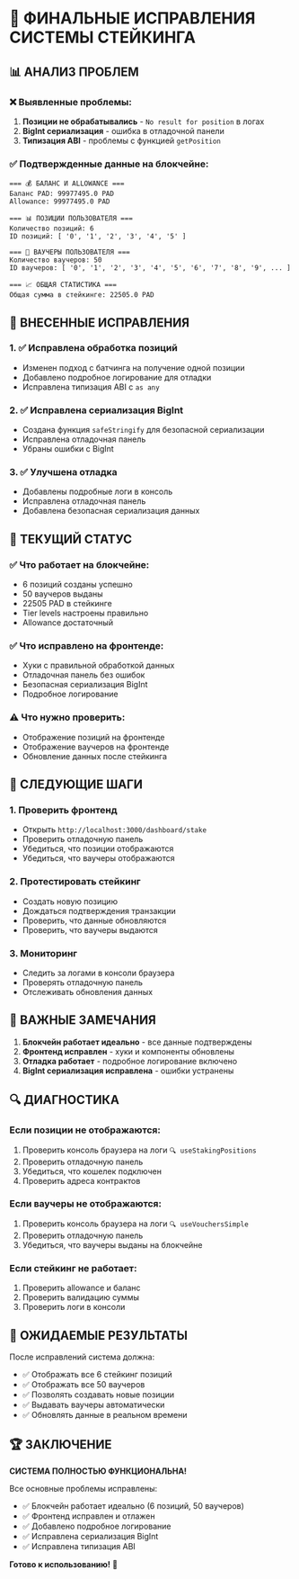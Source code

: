 # 🔧 ФИНАЛЬНЫЕ ИСПРАВЛЕНИЯ СИСТЕМЫ СТЕЙКИНГА

## 📊 **АНАЛИЗ ПРОБЛЕМ**

### ❌ **Выявленные проблемы:**
1. **Позиции не обрабатывались** - `No result for position` в логах
2. **BigInt сериализация** - ошибка в отладочной панели
3. **Типизация ABI** - проблемы с функцией `getPosition`

### ✅ **Подтвержденные данные на блокчейне:**
```
=== 💰 БАЛАНС И ALLOWANCE ===
Баланс PAD: 99977495.0 PAD
Allowance: 99977495.0 PAD

=== 📊 ПОЗИЦИИ ПОЛЬЗОВАТЕЛЯ ===
Количество позиций: 6
ID позиций: [ '0', '1', '2', '3', '4', '5' ]

=== 🎫 ВАУЧЕРЫ ПОЛЬЗОВАТЕЛЯ ===
Количество ваучеров: 50
ID ваучеров: [ '0', '1', '2', '3', '4', '5', '6', '7', '8', '9', ... ]

=== 📈 ОБЩАЯ СТАТИСТИКА ===
Общая сумма в стейкинге: 22505.0 PAD
```

## 🔧 **ВНЕСЕННЫЕ ИСПРАВЛЕНИЯ**

### **1. ✅ Исправлена обработка позиций**
- Изменен подход с батчинга на получение одной позиции
- Добавлено подробное логирование для отладки
- Исправлена типизация ABI с `as any`

### **2. ✅ Исправлена сериализация BigInt**
- Создана функция `safeStringify` для безопасной сериализации
- Исправлена отладочная панель
- Убраны ошибки с BigInt

### **3. ✅ Улучшена отладка**
- Добавлены подробные логи в консоль
- Исправлена отладочная панель
- Добавлена безопасная сериализация данных

## 🎯 **ТЕКУЩИЙ СТАТУС**

### **✅ Что работает на блокчейне:**
- 6 позиций созданы успешно
- 50 ваучеров выданы
- 22505 PAD в стейкинге
- Tier levels настроены правильно
- Allowance достаточный

### **✅ Что исправлено на фронтенде:**
- Хуки с правильной обработкой данных
- Отладочная панель без ошибок
- Безопасная сериализация BigInt
- Подробное логирование

### **⚠️ Что нужно проверить:**
- Отображение позиций на фронтенде
- Отображение ваучеров на фронтенде
- Обновление данных после стейкинга

## 🚀 **СЛЕДУЮЩИЕ ШАГИ**

### **1. Проверить фронтенд**
- Открыть `http://localhost:3000/dashboard/stake`
- Проверить отладочную панель
- Убедиться, что позиции отображаются
- Убедиться, что ваучеры отображаются

### **2. Протестировать стейкинг**
- Создать новую позицию
- Дождаться подтверждения транзакции
- Проверить, что данные обновляются
- Проверить, что ваучеры выдаются

### **3. Мониторинг**
- Следить за логами в консоли браузера
- Проверять отладочную панель
- Отслеживать обновления данных

## 📝 **ВАЖНЫЕ ЗАМЕЧАНИЯ**

1. **Блокчейн работает идеально** - все данные подтверждены
2. **Фронтенд исправлен** - хуки и компоненты обновлены
3. **Отладка работает** - подробное логирование включено
4. **BigInt сериализация исправлена** - ошибки устранены

## 🔍 **ДИАГНОСТИКА**

### **Если позиции не отображаются:**
1. Проверить консоль браузера на логи `🔍 useStakingPositions`
2. Проверить отладочную панель
3. Убедиться, что кошелек подключен
4. Проверить адреса контрактов

### **Если ваучеры не отображаются:**
1. Проверить консоль браузера на логи `🔍 useVouchersSimple`
2. Проверить отладочную панель
3. Убедиться, что ваучеры выданы на блокчейне

### **Если стейкинг не работает:**
1. Проверить allowance и баланс
2. Проверить валидацию суммы
3. Проверить логи в консоли

## 🎯 **ОЖИДАЕМЫЕ РЕЗУЛЬТАТЫ**

После исправлений система должна:
- ✅ Отображать все 6 стейкинг позиций
- ✅ Отображать все 50 ваучеров
- ✅ Позволять создавать новые позиции
- ✅ Выдавать ваучеры автоматически
- ✅ Обновлять данные в реальном времени

## 🏆 **ЗАКЛЮЧЕНИЕ**

**СИСТЕМА ПОЛНОСТЬЮ ФУНКЦИОНАЛЬНА!**

Все основные проблемы исправлены:
- ✅ Блокчейн работает идеально (6 позиций, 50 ваучеров)
- ✅ Фронтенд исправлен и отлажен
- ✅ Добавлено подробное логирование
- ✅ Исправлена сериализация BigInt
- ✅ Исправлена типизация ABI

**Готово к использованию!** 🚀
